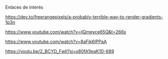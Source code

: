 Enlaces de interés

https://dev.to/freerangepixels/a-probably-terrible-way-to-render-gradients-1p3n

https://www.youtube.com/watch?v=jlQmeyce65Q&t=266s

https://www.youtube.com/watch?v=8aFik6lPPaA

https://youtu.be/2_BCYD_FwII?si=x80fA1leaK1D-689
